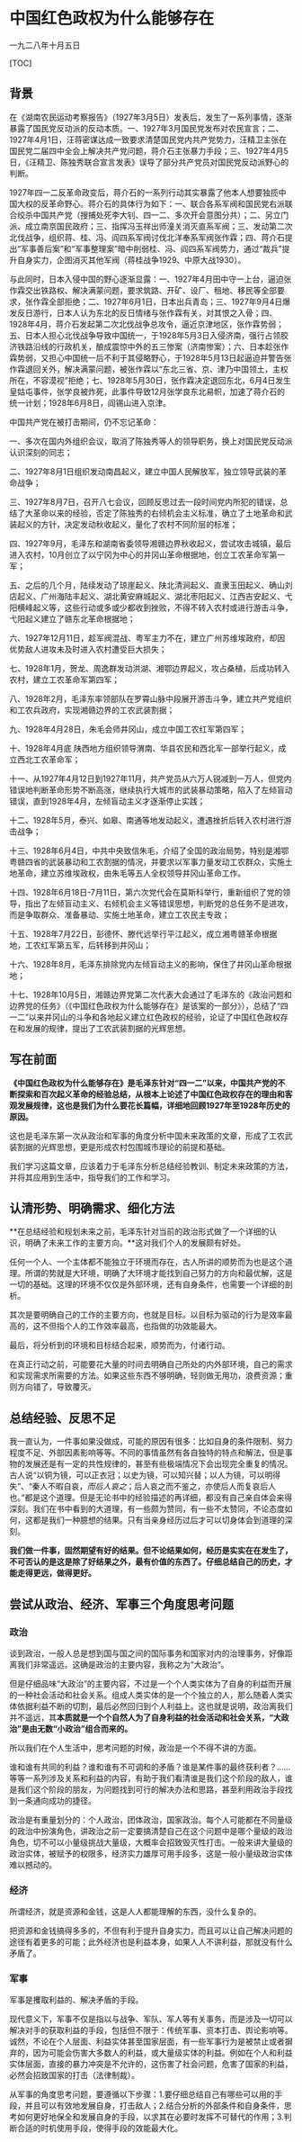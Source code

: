 # 中国红色政权为什么能够存在

一九二八年十月五日

[TOC]

## 背景

在《湖南农民运动考察报告》（1927年3月5日）发表后，发生了一系列事情，逐渐暴露了国民党反动派的反动本质。一、1927年3月国民党发布对农民宣言；二、1927年4月1日，汪蒋密谋达成一致要求清楚国民党内共产党势力，汪精卫主张在国民党二届四中全会上解决共产党问题，蒋介石主张暴力手段；三、1927年4月5日，《汪精卫、陈独秀联合宣言发表》误导了部分共产党员对国民党反动派野心的判断。

1927年四一二反革命政变后，蒋介石的一系列行动其实暴露了他本人想要独揽中国大权的反革命野心。蒋介石的具体行为如下：一、联合各系军阀和国民党右派联合绞杀中国共产党（搜捕处死李大钊、四一二、多次开会意图分共）；二、另立门派、成立南京国民政府；三、指挥冯玉祥出师潼关消灭直系军阀；三、发动第二次北伐战争，组织蒋、桂、冯、阎四系军阀讨伐北洋奉系军阀张作霖；四、蒋介石提出“军事善后案”和“军事整理案”暗中削弱桂、冯、阎四系军阀势力，通过“裁兵”提升自身实力，企图消灭其他军阀（蒋桂战争1929、中原大战1930）。

与此同时，日本入侵中国的野心逐渐显露：一、1927年4月田中守一上台，逼迫张作霖交出铁路权、解决满蒙问题，要求筑路、开矿、设厂、租地、移民等全部要求，张作霖全部拒绝；二、1927年6月1日，日本出兵青岛；三、1927年9月4日爆发反日游行，日本人认为东北的反日情绪与张作霖有关，对其恨之入骨；四、1928年4月，蒋介石发起第二次北伐战争总攻令，逼近京津地区，张作霖势弱；五、日本人担心北伐战争导致中国统一，于1928年5月3日入侵济南，强行占领胶济铁路沿线的行政机关，酿成震惊中外的五三惨案（济南惨案）；六、日本趁张作霖势弱，又担心中国统一后不利于其侵略野心，于1928年5月13日起逼迫并警告张作霖退回关外，解决满蒙问题，被张作霖以“东北三省、京、津乃中国领土，主权所在，不容漠视”拒绝；七、1928年5月30日，张作霖决定退回东北，6月4日发生皇姑屯事件，张学良被炸死，此事件导致12月张学良东北易帜，加速了蒋介石的统一计划；1928年6月8日，阎锡山进入京津。

中国共产党在被打击期间，仍不忘记革命：

一、多次在国内外组织会议，取消了陈独秀等人的领导职务，换上对国民党反动派认识深刻的同志；

二、1927年8月1日组织发动南昌起义，建立中国人民解放军，独立领导武装的革命战争；

三、1927年8月7日，召开八七会议，回顾反思过去一段时间党内所犯的错误，总结了大革命以来的经验，否定了陈独秀的右倾机会主义标准，确立了土地革命和武装起义的方针，决定发动秋收起义，量化了农村不同阶层的标准；

四、1927年9月，毛泽东和湖南省委领导湘赣边界秋收起义，尝试攻击城镇，最后进入农村，10月创立了以宁冈为中心的井冈山革命根据地，创立工农革命军第一军；

五、之后的几个月，陆续发动了琼崖起义、陕北清涧起义、直隶玉田起义、确山刘店起义、广州海陆丰起义、湖北黄安麻城起义、湖北枣阳起义、江西吉安起义、弋阳横峰起义等，这些行动或多或少都收到挫败，不得不转入农村或进行游击斗争，弋阳起义建立了赣东北革命根据地；

六、1927年12月11日，趁军阀混战、粤军主力不在，建立广州苏维埃政府，却因优势敌人进攻未及时进入农村遭受巨大损失；

七、1928年1月，贺龙、周逸群发动洪湖、湘鄂边界起义，攻占桑植，后成功转入农村，建立工农革命军第四军；

八、1928年2月，毛泽东率领部队在罗霄山脉中段展开游击斗争，建立共产党组织和工农兵政府，实现湘赣边界的工农武装割据；

九、1928年4月28日，朱毛会师井冈山，成立中国工农红军第四军；

十、1928年4月底 陕西地方组织领导渭南、华县农民和西北军一部举行起义，成立西北工农革命军；

十一、从1927年4月12日到1927年11月，共产党员从六万人锐减到一万人，但党内错误地判断革命形势不断高涨，继续执行大城市的武装暴动策略，陷入了左倾盲动错误，直到1928年4月，左倾盲动主义才逐渐停止实践；

十二、1928年5月，泰兴、如皋、南通等地发动起义，遭遇挫折后转入农村进行游击战争；

十三、1928年6月4日，中共中央致信朱毛，介绍了全国的政治局势，特别是湘鄂粤赣四省的武装暴动和工农割据的情况，并要求以军事力量发动工农群众，实施土地革命，建立苏维埃政权，由朱毛等五人全权领导井冈山革命工作。

十四、1928年6月18日-7月11日，第六次党代会在莫斯科举行，重新组织了党的领导，指出了左倾盲动主义、右倾机会主义等错误思想，判断党的总任务不是进攻，而是争取群众、准备暴动、实施土地革命，建立工农民主专政；

十五、1928年7月22日，彭德怀、滕代远举行平江起义，成立湘粤赣革命根据地，工农红军第五军，后转移到井冈山；

十六、1928年8月，毛泽东排除党内左倾盲动主义的影响，保住了井冈山革命根据地；

十七、1928年10月5日，湘赣边界党第二次代表大会通过了毛泽东的《政治问题和边界党的任务》（《中国红色政权为什么能够存在》是该案的一部分》），总结了“四一二”以来井冈山的斗争和各地起义建立红色政权的经验，论证了中国红色政权存在和发展的规律，提出了工农武装割据的光辉思想。

## 写在前面

**《中国红色政权为什么能够存在》是毛泽东针对“四一二”以来，中国共产党的不断探索和百次起义革命的经验总结，从根本上论述了中国红色政权存在的理由和客观发展规律，这也是我们为什么要花长篇幅，详细地回顾1927年至1928年历史的原因。**

这也是毛泽东第一次从政治和军事的角度分析中国未来政策的文章，形成了工农武装割据的光辉思想，更是形成农村包围城市理论的前提和基础。

我们学习这篇文章，应该着力于毛泽东分析总结经验教训、制定未来政策的方法，并将其应用到生活中，指导我们的工作和学习。

## 认清形势、明确需求、细化方法

**在总结经验和规划未来之前，毛泽东针对当前的政治形式做了一个详细的认识，明确了未来工作的主要方向。**这对我们个人的发展颇有好处。

任何一个人、一个主体都不能独立于环境而存在，古人所讲的顺势而为也是这个道理。所谓的势就是大环境，明确了大环境才能找到自己努力的方向和最优解，这是一切的基础。这理的环境不仅仅是外部环境，还有自身条件，也需要一个详细的剖析。

其次是要明确自己的工作的主要方向，也就是目标。以目标为驱动的行为是效率最高的，这不但指个人的工作效率最高，也指做的功效能最大。

最后，将分析到的环境和目标结合起来，顺势而为，付诸行动。

在真正行动之前，可能要花大量的时间去明确自己所处的内外部环境，自己的需求和实现需求所需要的方法。如果这些东西不够明确，轻则做无用功，浪费资源；重则方向错了，导致覆灭。

## 总结经验、反思不足

我一直认为，一件事如果没做成，可能的原因有很多：比如自身的条件限制、努力程度不足、外部因素影响等等。不同的事情虽然有各自独特的特点和解法，但是事物的发展还是有一定的共性规律的，甚至有些极端情况下会出现完全重复的情况。古人说“以铜为镜，可以正衣冠；以史为镜，可以知兴替；以人为镜，可以明得失”、“秦人不暇自哀，*而后人哀之*；后人哀之而不鉴之，亦使后人而复哀后人也。”都是这个道理。但是无论书中的经验描述的再详细，都没有自己亲自体会来得深刻。我们在书中看到的大道理，有一些颇为赞同，有一些不太赞同，不论态度如何，这都是我们一种臆想的结果。只有当亲身经历过后才可以切身体会到道理的深刻。

**我们做一件事，固然期望有好的结果。但不论结果如何，经历是实实在在发生了，不可否认的是这是除了好结果之外，最有价值的东西了。仔细总结自己的历史，才能走得更远，做得更好。**

## 尝试从政治、经济、军事三个角度思考问题

### 政治

谈到政治，一般人总是想到国与国之间的国际事务和国家对内的治理事务，好像距离我们非常遥远。这确是政治的主要内容，我称之为“大政治”。

但是仔细品味“大政治”的主要内容，不过是一个个人类实体为了自身的利益而开展的一种社会活动和社会关系。组成人类实体的是一个个独立的人，那么随着人类实体依据利益不断的切割，最后必然回归到个人利益上。这也就是说明，政治离我们并不遥远，其**本质就是一个个自然人为了自身利益的社会活动和社会关系，“大政治”是由无数“小政治”组合而来的。**

所以我们在个人生活中，思考问题的时候，政治是一个不得不讲的方面。

谁和谁有共同的利益？谁和谁有不可调和的矛盾？谁是某件事的最终获利者？……等等一系列涉及关系和利益的内容，有助于我们看清谁是我们这个阶段的敌人，谁是我们这个阶段的朋友，为问题找到可行的解决办法和思路，甚至利用政治手段找到一条通向成功的捷径。

政治是有重量划分的：个人政治，团体政治，国家政治。每个人可能都在不同量级的政治中扮演角色，讲政治之前一定要搞清楚自己在这个问题中是哪个量级的政治角色，切不可以小量级挑战大量级，大概率会招致毁灭性打击。一般来讲大量级的政治实体，被赋予的权限多，经济实力雄厚可用手段多，这是一般小量级政治实体难以撼动的。

### 经济

所谓经济，就是资源和金钱，这是人人都能理解的东西，没什么复杂的。

把资源和金钱搞得多多的，不但有利于提升自身实力，而且可以让自己解决问题的途径有着更多的可能；此外经济也是利益本身，如果人人不讲利益，那就没有什么矛盾了。

### 军事

军事是攫取利益的、解决矛盾的手段。

现代意义下，军事不仅是指以与战争、军队、军人等有关事务，而是涉及一切可以解决对手的获取利益的手段，包括但不限于：传统军事、资本打击、舆论影响等。诚然，不论在个人层面、利益实体甚至国家层面，有一些军事行为是被禁止或者摒弃的，因为可能会伤害大多数人的利益，或大量级实体的利益。例如在个人和利益实体层面，直接的暴力冲突是不允许的，这伤害了社会问题，危害了国家的利益，必然会招致国家的打击（法律制裁）。

从军事的角度思考问题，要遵循以下步骤：1.要仔细总结自己有哪些可以用的手段，并且可以有效地发展自身，打击敌人；2.结合分析的外部条件和自身条件，思考如何更好地保全和发展自身的手段，以求其在必要时发挥不可替代的作用；3.判断合适的时机使用手段，使得手段的效能最大化。
